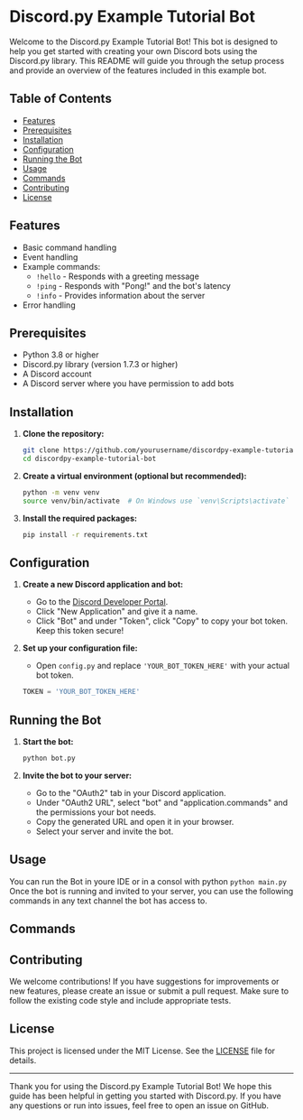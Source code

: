 # Discord.py Example Tutorial Bot

Welcome to the Discord.py Example Tutorial Bot! This bot is designed to help you get started with creating your own Discord bots using the Discord.py library. This README will guide you through the setup process and provide an overview of the features included in this example bot.

## Table of Contents

- [Features](#features)
- [Prerequisites](#prerequisites)
- [Installation](#installation)
- [Configuration](#configuration)
- [Running the Bot](#running-the-bot)
- [Usage](#usage)
- [Commands](#commands)
- [Contributing](#contributing)
- [License](#license)

## Features

- Basic command handling
- Event handling
- Example commands:
  - `!hello` - Responds with a greeting message
  - `!ping` - Responds with "Pong!" and the bot's latency
  - `!info` - Provides information about the server
- Error handling

## Prerequisites

- Python 3.8 or higher
- Discord.py library (version 1.7.3 or higher)
- A Discord account
- A Discord server where you have permission to add bots

## Installation

1. **Clone the repository:**
    ```bash
    git clone https://github.com/yourusername/discordpy-example-tutorial-bot.git
    cd discordpy-example-tutorial-bot
    ```

2. **Create a virtual environment (optional but recommended):**
    ```bash
    python -m venv venv
    source venv/bin/activate  # On Windows use `venv\Scripts\activate`
    ```

3. **Install the required packages:**
    ```bash
    pip install -r requirements.txt
    ```

## Configuration

1. **Create a new Discord application and bot:**
    - Go to the [Discord Developer Portal](https://discord.com/developers/applications).
    - Click "New Application" and give it a name.
    - Click "Bot" and under "Token", click "Copy" to copy your bot token. Keep this token secure!

2. **Set up your configuration file:**
    - Open `config.py` and replace `'YOUR_BOT_TOKEN_HERE'` with your actual bot token.

    ```python
    TOKEN = 'YOUR_BOT_TOKEN_HERE'
    ```

## Running the Bot

1. **Start the bot:**
    ```bash
    python bot.py
    ```

2. **Invite the bot to your server:**
    - Go to the "OAuth2" tab in your Discord application.
    - Under "OAuth2 URL", select "bot" and "application.commands" and the permissions your bot needs.
    - Copy the generated URL and open it in your browser.
    - Select your server and invite the bot.

## Usage

You can run the Bot in youre IDE or in a consol with python ```python
                                                            main.py
                                                            ```
Once the bot is running and invited to your server, you can use the following commands in any text channel the bot has access to.

## Commands



## Contributing

We welcome contributions! If you have suggestions for improvements or new features, please create an issue or submit a pull request. Make sure to follow the existing code style and include appropriate tests.

## License

This project is licensed under the MIT License. See the [LICENSE](LICENSE) file for details.

---

Thank you for using the Discord.py Example Tutorial Bot! We hope this guide has been helpful in getting you started with Discord.py. If you have any questions or run into issues, feel free to open an issue on GitHub.
